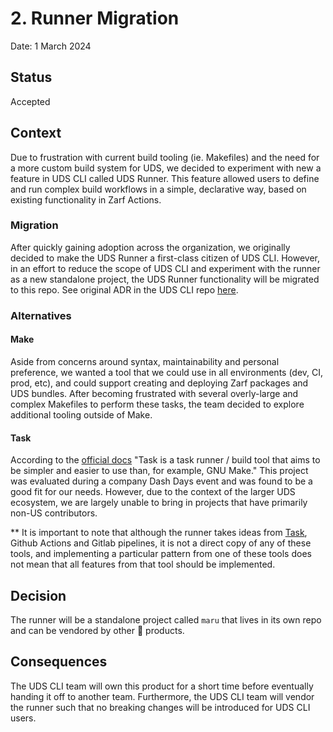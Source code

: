# 2. Runner Migration

Date: 1 March 2024

## Status
Accepted

## Context

Due to frustration with current build tooling (ie. Makefiles) and the need for a more custom build system for UDS, we decided to experiment with new a feature in UDS CLI called UDS Runner. This feature allowed users to define and run complex build workflows in a simple, declarative way, based on existing functionality in Zarf Actions.

### Migration

After quickly gaining adoption across the organization, we originally decided to make the UDS Runner a first-class citizen of UDS CLI. However, in an effort to reduce the scope of UDS CLI and experiment with the runner as a new standalone project, the UDS Runner functionality will be migrated to this repo. See original ADR in the UDS CLI repo [here](https://github.com/defenseunicorns/uds-cli/blob/main/adr/0002-runner.md).

### Alternatives

#### Make
Aside from concerns around syntax, maintainability and personal preference, we wanted a tool that we could use in all environments (dev, CI, prod, etc), and could support creating and deploying Zarf packages and UDS bundles. After becoming frustrated with several overly-large and complex Makefiles to perform these tasks, the team decided to explore additional tooling outside of Make.

#### Task
According to the [official docs](https://taskfile.dev/) "Task is a task runner / build tool that aims to be simpler and easier to use than, for example, GNU Make." This project was evaluated during a company Dash Days event and was found to be a good fit for our needs. However, due to the context of the larger UDS ecosystem, we are largely unable to bring in projects that have primarily non-US contributors.

** It is important to note that although the runner takes ideas from [Task](https://taskfile.dev/), Github Actions and Gitlab pipelines, it is not a direct copy of any of these tools, and implementing a particular pattern from one of these tools does not mean that all features from that tool should be implemented.

## Decision
The runner will be a standalone project called `maru` that lives in its own repo and can be vendored by other :unicorn: products.

## Consequences

The UDS CLI team will own this product for a short time before eventually handing it off to another team. Furthermore, the UDS CLI team will vendor the runner such that no breaking changes will be introduced for UDS CLI users.
